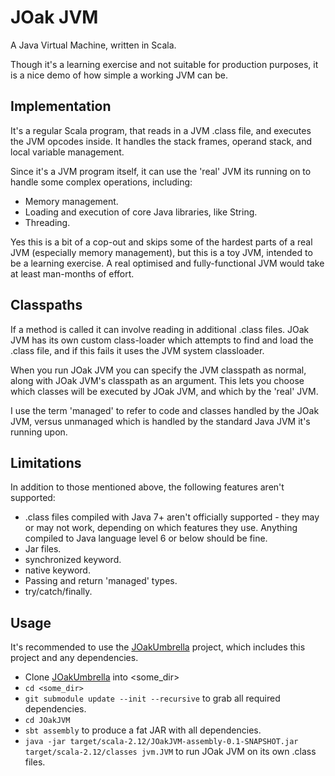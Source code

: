 # JOak JVM
A Java Virtual Machine, written in Scala.  

Though it's a learning exercise and not suitable for production purposes, it is a nice demo of how simple a working JVM can be.  

## Implementation
It's a regular Scala program, that reads in a JVM .class file, and executes the JVM opcodes inside.  It handles the stack frames, operand stack, and local variable management.  

Since it's a JVM program itself, it can use the 'real' JVM its running on to handle some complex operations, including:

* Memory management.
* Loading and execution of core Java libraries, like String.
* Threading.

Yes this is a bit of a cop-out and skips some of the hardest parts of a real JVM (especially memory management), but this is a toy JVM, intended to be a learning exercise.  A real optimised and fully-functional JVM would take at least man-months of effort. 

## Classpaths
If a method is called it can involve reading in additional .class files.  JOak JVM has its own custom class-loader which attempts to find and load the .class file, and if this fails it uses the JVM system classloader.  

When you run JOak JVM you can specify the JVM classpath as normal, along with JOak JVM's classpath as an argument.  This lets you choose which classes will be executed by JOak JVM, and which by the 'real' JVM.  

I use the term 'managed' to refer to code and classes handled by the JOak JVM, versus unmanaged which is handled by the standard Java JVM it's running upon.

## Limitations
In addition to those mentioned above, the following features aren't supported: 

* .class files compiled with Java 7+ aren't officially supported - they may or may not work, depending on which features they use.  Anything compiled to Java language level 6 or below should be fine. 
* Jar files.
* synchronized keyword.
* native keyword.
* Passing and return 'managed' types.
* try/catch/finally.

## Usage
It's recommended to use the [JOakUmbrella](https://github.com/progammatix/JOakUmrella) project, which includes this project and any dependencies.

* Clone [JOakUmbrella](https://github.com/progammatix/JOakUmrella) into <some_dir>
* ```cd <some_dir>```
* ```git submodule update --init --recursive``` to grab all required dependencies.
* ```cd JOakJVM```
* ```sbt assembly``` to produce a fat JAR with all dependencies.
* ```java -jar target/scala-2.12/JOakJVM-assembly-0.1-SNAPSHOT.jar target/scala-2.12/classes jvm.JVM``` to run JOak JVM on its own .class files.

